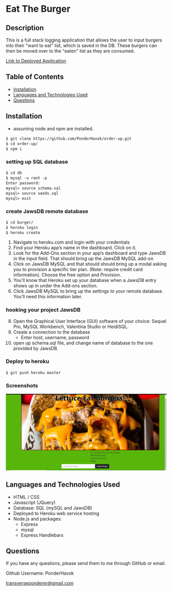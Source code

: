 # Eat The Burger
## Description
  This is a full stack logging application that allows the user to input burgers into their "want to eat" list, which is saved in the DB. These burgers can then be moved over to the "eaten" list as they are consumed.

  [Link to Deployed Application](https://mysterious-forest-40009.herokuapp.com/)
    
  ## Table of Contents
  * [Installation](#installation)
  * [Languages and Technologies Used](#languages)
  * [Questions](#questions)
  
  ## Installation
 - assuming node and npm are installed. 

```shell
$ git clone https://github.com/PonderHavok/order-up.git
$ cd order-up/
$ npm i
```
### setting up SQL database

```shell
$ cd db
$ mysql -u root -p
Enter password:
mysql> source schema.sql
mysql> source seeds.sql
mysql> exit
```
### create JawsDB remote database
```shell
$ cd burger/
$ heroku login
$ heroku create
```
  1) Navigate to heroku.com and login with your credentials
  2) Find your Heroku app’s name in the dashboard. Click on it.
  3) Look for the Add-Ons section in your app’s dashboard and type JawsDB in the input field. That should bring up the JawsDB MySQL add-on
  4) Click on JawsDB MySQL and that should should bring up a modal asking you to provision a specific tier plan. (Note: require credit card information). Choose the free option and Provision.
  6) You’ll know that Heroku set up your database when a JawsDB entry shows up in under the Add-ons section.
  7) Click JawsDB MySQL to bring up the settings to your remote database. You’ll need this information later.

### hooking your project JawsDB
  8) Open the Graphical User Interface (GUI) software of your choice: Sequel Pro, MySQL Workbench, Valentina Studio or HeidiSQL.
  9) Create a connection to the database
     * Enter host, username, password
  10) open up schema.sql file, and change name of database to the one provided by JawsDB.

### Deploy to heroku
```shell
$ git push heroku master
```

  ### Screenshots
  ![Screenshot of Deployed Site](/public/assets/burger.png)


  ## Languages and Technologies Used
  * HTML / CSS
  * Javascript (JQuery)
  * Database: SQL (mySQL and JawsDB)
  * Deployed to Heroku web service hosting
  * Node.js and packages:
    * Express
    * mysql
    * Express Handlebars

  
  ## Questions
  If you have any questions, please send them to me through GitHub or email.

  Github Username: PonderHavok

  [transverseponderer@gmail.com](mailto:transverseponderer@gmail.com)
